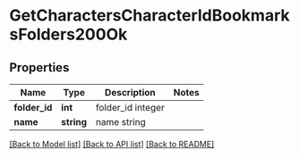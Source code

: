 # GetCharactersCharacterIdBookmarksFolders200Ok

## Properties
Name | Type | Description | Notes
------------ | ------------- | ------------- | -------------
**folder_id** | **int** | folder_id integer | 
**name** | **string** | name string | 

[[Back to Model list]](../../README.md#documentation-for-models) [[Back to API list]](../../README.md#documentation-for-api-endpoints) [[Back to README]](../../README.md)

